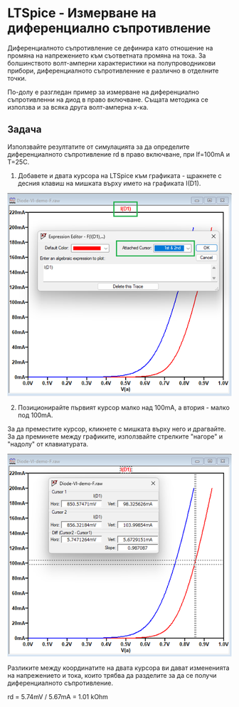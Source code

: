 # LTSpice - Измерване на диференциално съпротивление

Диференциалното съпротивление се дефинира като отношение на промяна на напрежението към съответната промяна на тока. За болшинството волт-амперни характеристики на полупроводникови прибори, диференциалното съпротивленние е различно в отделните точки.

По-долу е разгледан пример за измерване на диференциално съпротивленни на диод в право включване. Същата методика се използва и за всяка друга волт-амперна х-ка.

## Задача
Използвайте резултатите от симулацията за да определите диференциалното съпротивление rd в право включване, при If=100mA и Т=25C.

1. Добавете и двата курсора на LTSpice към графиката - щракнете с десния клавиш на мишката върху името на графиката I(D1).

![Tag](img/rdiff/add-cursors.png)

2. Позиционирайте първият курсор малко над 100mA, а втория - малко под 100mA. 

За да преместите курсор, кликнете с мишката върху него и драгвайте. За да преминете между графиките, използвайте стрелките "нагоре" и "надолу" от клавиатурата.

![Tag](img/rdiff/rdiff-diod-f.png)

Разликите между координатите на двата курсора ви дават измененията на напрежението и тока, които трябва да разделите за да се получи диференциалното съпротивление.

rd = 5.74mV / 5.67mA = 1.01 kOhm
